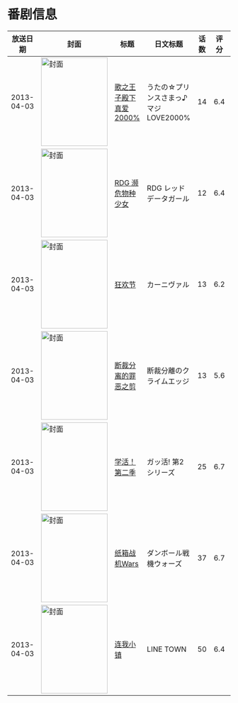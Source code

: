 # 番剧信息

|放送日期|封面|标题|日文标题|话数|评分|评分人数|
|---|---|---|---|---|---|---|
|2013-04-03|<img src="//lain.bgm.tv/pic/cover/c/d8/0c/31416_cCQIE.jpg" alt="封面" style="width:150px;height:200px;object-fit:cover;">|[歌之王子殿下 真爱2000%](https://bangumi.tv/subject/31416)|うたの☆プリンスさまっ♪ マジLOVE2000%|14|6.4|600人评分|
|2013-04-03|<img src="//lain.bgm.tv/pic/cover/c/f2/fa/46728_E2s1U.jpg" alt="封面" style="width:150px;height:200px;object-fit:cover;">|[RDG 濒危物种少女](https://bangumi.tv/subject/46728)|RDG レッドデータガール|12|6.4|2157人评分|
|2013-04-03|<img src="//lain.bgm.tv/pic/cover/c/2e/49/52485_9FOO9.jpg" alt="封面" style="width:150px;height:200px;object-fit:cover;">|[狂欢节](https://bangumi.tv/subject/52485)|カーニヴァル|13|6.2|1099人评分|
|2013-04-03|<img src="//lain.bgm.tv/pic/cover/c/81/4a/54705_g0zBb.jpg" alt="封面" style="width:150px;height:200px;object-fit:cover;">|[断裁分离的罪恶之剪](https://bangumi.tv/subject/54705)|断裁分離のクライムエッジ|13|5.6|1454人评分|
|2013-04-03|<img src="//lain.bgm.tv/pic/cover/c/98/85/61222_ZglcX.jpg" alt="封面" style="width:150px;height:200px;object-fit:cover;">|[学活！ 第二季](https://bangumi.tv/subject/61222)|ガッ活! 第2シリーズ|25|6.7|167人评分|
|2013-04-03|<img src="//lain.bgm.tv/pic/cover/c/55/bc/66405_j7Mr3.jpg" alt="封面" style="width:150px;height:200px;object-fit:cover;">|[纸箱战机Wars](https://bangumi.tv/subject/66405)|ダンボール戦機ウォーズ|37|6.7|54人评分|
|2013-04-03|<img src="//lain.bgm.tv/pic/cover/c/ca/5e/69253_RBkQp.jpg" alt="封面" style="width:150px;height:200px;object-fit:cover;">|[连我小镇](https://bangumi.tv/subject/69253)|LINE TOWN|50|6.4|72人评分|

